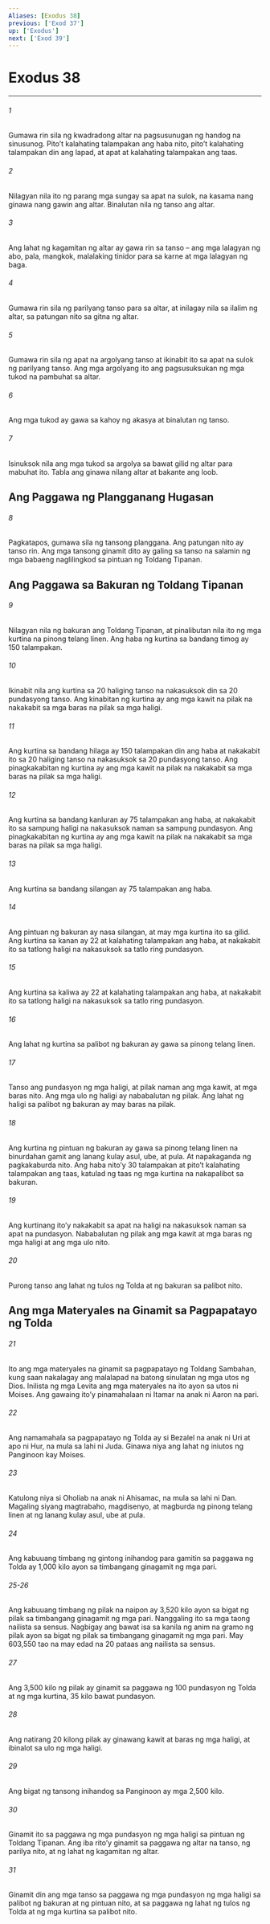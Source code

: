 ```yaml
---
Aliases: [Exodus 38]
previous: ['Exod 37']
up: ['Exodus']
next: ['Exod 39']
---
```

# Exodus 38

***

###### 1
Gumawa rin sila ng kwadradong altar na pagsusunugan ng handog na sinusunog. Pitoʼt kalahating talampakan ang haba nito, pitoʼt kalahating talampakan din ang lapad, at apat at kalahating talampakan ang taas. 

###### 2
Nilagyan nila ito ng parang mga sungay sa apat na sulok, na kasama nang ginawa nang gawin ang altar. Binalutan nila ng tanso ang altar. 

###### 3
Ang lahat ng kagamitan ng altar ay gawa rin sa tanso – ang mga lalagyan ng abo, pala, mangkok, malalaking tinidor para sa karne at mga lalagyan ng baga. 

###### 4
Gumawa rin sila ng parilyang tanso para sa altar, at inilagay nila sa ilalim ng altar, sa patungan nito sa gitna ng altar. 

###### 5
Gumawa rin sila ng apat na argolyang tanso at ikinabit ito sa apat na sulok ng parilyang tanso. Ang mga argolyang ito ang pagsusuksukan ng mga tukod na pambuhat sa altar. 

###### 6
Ang mga tukod ay gawa sa kahoy ng akasya at binalutan ng tanso. 

###### 7
Isinuksok nila ang mga tukod sa argolya sa bawat gilid ng altar para mabuhat ito. Tabla ang ginawa nilang altar at bakante ang loob.

## Ang Paggawa ng Plangganang Hugasan 

###### 8
Pagkatapos, gumawa sila ng tansong planggana. Ang patungan nito ay tanso rin. Ang mga tansong ginamit dito ay galing sa tanso na salamin ng mga babaeng naglilingkod sa pintuan ng Toldang Tipanan.

## Ang Paggawa sa Bakuran ng Toldang Tipanan 

###### 9
Nilagyan nila ng bakuran ang Toldang Tipanan, at pinalibutan nila ito ng mga kurtina na pinong telang linen. Ang haba ng kurtina sa bandang timog ay 150 talampakan. 

###### 10
Ikinabit nila ang kurtina sa 20 haliging tanso na nakasuksok din sa 20 pundasyong tanso. Ang kinabitan ng kurtina ay ang mga kawit na pilak na nakakabit sa mga baras na pilak sa mga haligi. 

###### 11
Ang kurtina sa bandang hilaga ay 150 talampakan din ang haba at nakakabit ito sa 20 haliging tanso na nakasuksok sa 20 pundasyong tanso. Ang pinagkakabitan ng kurtina ay ang mga kawit na pilak na nakakabit sa mga baras na pilak sa mga haligi. 

###### 12
Ang kurtina sa bandang kanluran ay 75 talampakan ang haba, at nakakabit ito sa sampung haligi na nakasuksok naman sa sampung pundasyon. Ang pinagkakabitan ng kurtina ay ang mga kawit na pilak na nakakabit sa mga baras na pilak sa mga haligi. 

###### 13
Ang kurtina sa bandang silangan ay 75 talampakan ang haba. 

###### 14
Ang pintuan ng bakuran ay nasa silangan, at may mga kurtina ito sa gilid. Ang kurtina sa kanan ay 22 at kalahating talampakan ang haba, at nakakabit ito sa tatlong haligi na nakasuksok sa tatlo ring pundasyon. 

###### 15
Ang kurtina sa kaliwa ay 22 at kalahating talampakan ang haba, at nakakabit ito sa tatlong haligi na nakasuksok sa tatlo ring pundasyon. 

###### 16
Ang lahat ng kurtina sa palibot ng bakuran ay gawa sa pinong telang linen. 

###### 17
Tanso ang pundasyon ng mga haligi, at pilak naman ang mga kawit, at mga baras nito. Ang mga ulo ng haligi ay nababalutan ng pilak. Ang lahat ng haligi sa palibot ng bakuran ay may baras na pilak. 

###### 18
Ang kurtina ng pintuan ng bakuran ay gawa sa pinong telang linen na binurdahan gamit ang lanang kulay asul, ube, at pula. At napakaganda ng pagkakaburda nito. Ang haba nitoʼy 30 talampakan at pitoʼt kalahating talampakan ang taas, katulad ng taas ng mga kurtina na nakapalibot sa bakuran. 

###### 19
Ang kurtinang itoʼy nakakabit sa apat na haligi na nakasuksok naman sa apat na pundasyon. Nababalutan ng pilak ang mga kawit at mga baras ng mga haligi at ang mga ulo nito. 

###### 20
Purong tanso ang lahat ng tulos ng Tolda at ng bakuran sa palibot nito.

## Ang mga Materyales na Ginamit sa Pagpapatayo ng Tolda 

###### 21
Ito ang mga materyales na ginamit sa pagpapatayo ng Toldang Sambahan, kung saan nakalagay ang malalapad na batong sinulatan ng mga utos ng Dios. Inilista ng mga Levita ang mga materyales na ito ayon sa utos ni Moises. Ang gawaing itoʼy pinamahalaan ni Itamar na anak ni Aaron na pari. 

###### 22
Ang namamahala sa pagpapatayo ng Tolda ay si Bezalel na anak ni Uri at apo ni Hur, na mula sa lahi ni Juda. Ginawa niya ang lahat ng iniutos ng Panginoon kay Moises. 

###### 23
Katulong niya si Oholiab na anak ni Ahisamac, na mula sa lahi ni Dan. Magaling siyang magtrabaho, magdisenyo, at magburda ng pinong telang linen at ng lanang kulay asul, ube at pula. 

###### 24
Ang kabuuang timbang ng gintong inihandog para gamitin sa paggawa ng Tolda ay 1,000 kilo ayon sa timbangang ginagamit ng mga pari.

###### 25-26
Ang kabuuang timbang ng pilak na naipon ay 3,520 kilo ayon sa bigat ng pilak sa timbangang ginagamit ng mga pari. Nanggaling ito sa mga taong nailista sa sensus. Nagbigay ang bawat isa sa kanila ng anim na gramo ng pilak ayon sa bigat ng pilak sa timbangang ginagamit ng mga pari. May 603,550 tao na may edad na 20 pataas ang nailista sa sensus. 

###### 27
Ang 3,500 kilo ng pilak ay ginamit sa paggawa ng 100 pundasyon ng Tolda at ng mga kurtina, 35 kilo bawat pundasyon. 

###### 28
Ang natirang 20 kilong pilak ay ginawang kawit at baras ng mga haligi, at ibinalot sa ulo ng mga haligi. 

###### 29
Ang bigat ng tansong inihandog sa Panginoon ay mga 2,500 kilo. 

###### 30
Ginamit ito sa paggawa ng mga pundasyon ng mga haligi sa pintuan ng Toldang Tipanan. Ang iba ritoʼy ginamit sa paggawa ng altar na tanso, ng parilya nito, at ng lahat ng kagamitan ng altar. 

###### 31
Ginamit din ang mga tanso sa paggawa ng mga pundasyon ng mga haligi sa palibot ng bakuran at ng pintuan nito, at sa paggawa ng lahat ng tulos ng Tolda at ng mga kurtina sa palibot nito.
